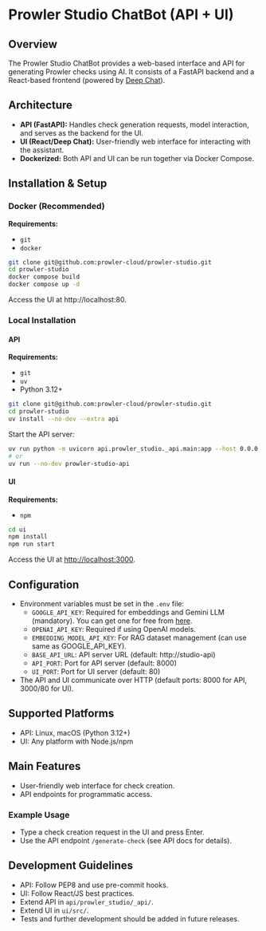 # Prowler Studio ChatBot (API + UI)

## Overview

The Prowler Studio ChatBot provides a web-based interface and API for generating Prowler checks using AI. It consists of a FastAPI backend and a React-based frontend (powered by [Deep Chat](https://deepchat.dev/)).

## Architecture
- **API (FastAPI):** Handles check generation requests, model interaction, and serves as the backend for the UI.
- **UI (React/Deep Chat):** User-friendly web interface for interacting with the assistant.
- **Dockerized:** Both API and UI can be run together via Docker Compose.

## Installation & Setup

### Docker (Recommended)
**Requirements:**
- `git`
- `docker`

```bash
git clone git@github.com:prowler-cloud/prowler-studio.git
cd prowler-studio
docker compose build
docker compose up -d
```

Access the UI at http://localhost:80.

### Local Installation
#### API
**Requirements:**
- `git`
- `uv`
- Python 3.12+

```bash
git clone git@github.com:prowler-cloud/prowler-studio.git
cd prowler-studio
uv install --no-dev --extra api
```

Start the API server:
```bash
uv run python -m uvicorn api.prowler_studio._api.main:app --host 0.0.0.0 --port 8000
# or
uv run --no-dev prowler-studio-api
```

#### UI
**Requirements:**
- `npm`

```bash
cd ui
npm install
npm run start
```

Access the UI at [http://localhost:3000](http://localhost:3000).

## Configuration
- Environment variables must be set in the `.env` file:
  - `GOOGLE_API_KEY`: Required for embeddings and Gemini LLM (mandatory). You can get one for free from [here](https://ai.google.dev/gemini-api/docs/api-key).
  - `OPENAI_API_KEY`: Required if using OpenAI models.
  - `EMBEDDING_MODEL_API_KEY`: For RAG dataset management (can use same as GOOGLE_API_KEY).
  - `BASE_API_URL`: API server URL (default: http://studio-api)
  - `API_PORT`: Port for API server (default: 8000)
  - `UI_PORT`: Port for UI server (default: 80)
- The API and UI communicate over HTTP (default ports: 8000 for API, 3000/80 for UI).

## Supported Platforms
- API: Linux, macOS (Python 3.12+)
- UI: Any platform with Node.js/npm

## Main Features
- User-friendly web interface for check creation.
- API endpoints for programmatic access.

### Example Usage
- Type a check creation request in the UI and press Enter.
- Use the API endpoint `/generate-check` (see API docs for details).

## Development Guidelines
- API: Follow PEP8 and use pre-commit hooks.
- UI: Follow React/JS best practices.
- Extend API in `api/prowler_studio/_api/`.
- Extend UI in `ui/src/`.
- Tests and further development should be added in future releases.
